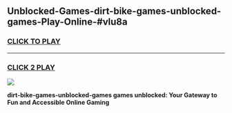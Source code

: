 
## Unblocked-Games-dirt-bike-games-unblocked-games-Play-Online-#vlu8a
<h3>
<a href="https://premium.freeplayer.one?title=dirt-bike-games-unblocked-games&ref=27F">CLICK TO PLAY</a></h3>
<hr>

<h3>
<a href="https://premium.freeplayer.one?title=dirt-bike-games-unblocked-games&ref=27F">CLICK 2 PLAY</a>
  
</h3>

<a href="https://premium.freeplayer.one?title=dirt-bike-games-unblocked-games&ref=27F"><img src="https://clearcache.store/games.png"></a>


**dirt-bike-games-unblocked-games games unblocked: Your Gateway to Fun and Accessible Online Gaming**
